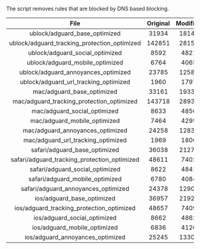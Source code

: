 The script removes rules that are blocked by DNS based blocking.


| File | Original | Modified |
|:----:|:-----:|:-----:|
| ublock/adguard_base_optimized | 31934 | 18140 |
| ublock/adguard_tracking_protection_optimized | 142851 | 28152 |
| ublock/adguard_social_optimized | 8592 | 4821 |
| ublock/adguard_mobile_optimized | 6764 | 4065 |
| ublock/adguard_annoyances_optimized | 23785 | 12588 |
| ublock/adguard_url_tracking_optimized | 1960 | 1797 |
| mac/adguard_base_optimized | 33161 | 19333 |
| mac/adguard_tracking_protection_optimized | 143718 | 28939 |
| mac/adguard_social_optimized | 8633 | 4856 |
| mac/adguard_mobile_optimized | 7464 | 4299 |
| mac/adguard_annoyances_optimized | 24258 | 12835 |
| mac/adguard_url_tracking_optimized | 1969 | 1806 |
| safari/adguard_base_optimized | 36038 | 21278 |
| safari/adguard_tracking_protection_optimized | 48611 | 7402 |
| safari/adguard_social_optimized | 8622 | 4841 |
| safari/adguard_mobile_optimized | 6780 | 4084 |
| safari/adguard_annoyances_optimized | 24378 | 12905 |
| ios/adguard_base_optimized | 36957 | 21927 |
| ios/adguard_tracking_protection_optimized | 48657 | 7409 |
| ios/adguard_social_optimized | 8662 | 4862 |
| ios/adguard_mobile_optimized | 6836 | 4126 |
| ios/adguard_annoyances_optimized | 25245 | 13301 |